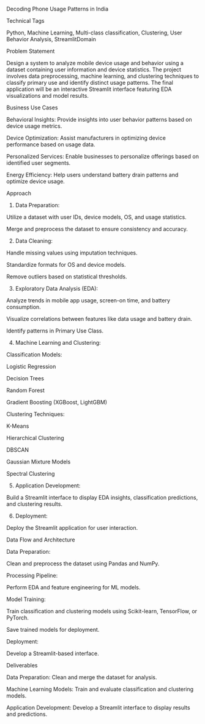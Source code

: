 Decoding Phone Usage Patterns in India

Technical Tags

Python, Machine Learning, Multi-class classification, Clustering, User Behavior Analysis, StreamlitDomain

Problem Statement

Design a system to analyze mobile device usage and behavior using a dataset containing user information and device statistics. The project involves data preprocessing, machine learning, and clustering techniques to classify primary use and identify distinct usage patterns. The final application will be an interactive Streamlit interface featuring EDA visualizations and model results.

Business Use Cases

Behavioral Insights: Provide insights into user behavior patterns based on device usage metrics.

Device Optimization: Assist manufacturers in optimizing device performance based on usage data.

Personalized Services: Enable businesses to personalize offerings based on identified user segments.

Energy Efficiency: Help users understand battery drain patterns and optimize device usage.

Approach

1. Data Preparation:

Utilize a dataset with user IDs, device models, OS, and usage statistics.

Merge and preprocess the dataset to ensure consistency and accuracy.

2. Data Cleaning:

Handle missing values using imputation techniques.

Standardize formats for OS and device models.

Remove outliers based on statistical thresholds.

3. Exploratory Data Analysis (EDA):

Analyze trends in mobile app usage, screen-on time, and battery consumption.

Visualize correlations between features like data usage and battery drain.

Identify patterns in Primary Use Class.

4. Machine Learning and Clustering:

Classification Models:

Logistic Regression

Decision Trees

Random Forest

Gradient Boosting (XGBoost, LightGBM)

Clustering Techniques:

K-Means

Hierarchical Clustering

DBSCAN

Gaussian Mixture Models

Spectral Clustering



5. Application Development:

Build a Streamlit interface to display EDA insights, classification predictions, and clustering results.

6. Deployment:

Deploy the Streamlit application for user interaction.

Data Flow and Architecture

Data Preparation:

Clean and preprocess the dataset using Pandas and NumPy.

Processing Pipeline:

Perform EDA and feature engineering for ML models.

Model Training:

Train classification and clustering models using Scikit-learn, TensorFlow, or PyTorch.

Save trained models for deployment.

Deployment:

Develop a Streamlit-based interface.

Deliverables

Data Preparation: Clean and merge the dataset for analysis.

Machine Learning Models: Train and evaluate classification and clustering models.

Application Development: Develop a Streamlit interface to display results and predictions.

